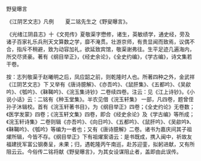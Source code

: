 野叟曝言

  

  

 《江阴艺文志》凡例 　　夏二铭先生之《野叟曝言》。

 《光绪江阴县志》十《文苑传》夏敬渠字懋修，诸生，英敏绩学，通史经，旁及诸子百家礼乐兵刑天文算数之学，靡不淹贯。壮游京师，有贵显闻而致焉，议偶不合，指斥不稍避，致为动容加礼，欲延致宾馆，敬渠谢弗往。生平足迹几遍海内，所交尽贤豪。著有《纲目举正》，《经史余论》，《全史约编》，《学古编》，诗文集若干卷。

按：志列敬渠于赵曦明之后，凤应韶之前，则乾隆时人也。所著四种之外，金武祥《江阴艺文志》 下 又举有《唐诗臆解》、《亦吾吟》、《鼠肝集》、《五都吟》、《吴歈吟》、《瓠吟》、《靺鞨吟》、《浣玉集诗钞》二卷续四卷。注云：见《江上诗钞》。《小说小话》云：二铭有《种玉堂集》。半农见借《浣玉轩集》 一部，凡四卷，题曾侄孙子沐辑校。首有《浣玉轩著书目》，为《纲目举正》四卷；《全史约论》无卷数；《医学发蒙》四卷；《浣玉轩文集》四卷，即合《经史余论》及《学古编》等所成；《浣玉轩诗集》二卷则辑《亦吾吟》、《向日吟》、《五都吟》、《鼠肝吟》、《吴歈吟》、《靺鞨吟》、《瓠吟》等编为一者也；又有《唐诗臆解》二卷。诸书为嘉庆间其子祖燿所辑，今皆不存。《纲目举正》下有祖燿案语云：是书既成，携入闽中，祈故友福建抚军富公钢奏呈，未果；归，遇乾隆丙午南巡，赴苏迎銮，拟躬进献，又有所阻云云。今俗传二铭将献《野叟曝言》，为其女设谋阻止者，盖即由此误传。
